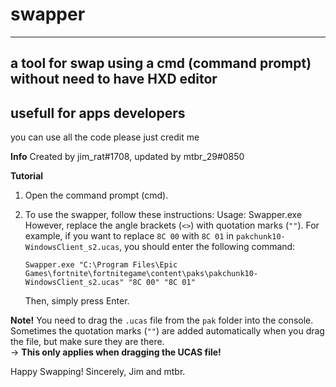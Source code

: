 # swapper

-----------------------------------------------------

## a tool for swap using a cmd (command prompt) without need to have HXD editor
## usefull for apps developers 
you can use all the code please just  credit me


**Info**
Created by jim_rat#1708, updated by mtbr_29#0850


**Tutorial**
1. Open the command prompt (cmd).
2. To use the swapper, follow these instructions: 
   Usage: Swapper.exe <ucas-file> <hex-to-search> <hex-to-replace> 
   However, replace the angle brackets (`<>`) with quotation marks (`""`).
   For example, if you want to replace `8C 00` with `8C 01` in `pakchunk10-WindowsClient_s2.ucas`, you should enter the following command: 

   `Swapper.exe "C:\Program Files\Epic Games\fortnite\fortnitegame\content\paks\pakchunk10-WindowsClient_s2.ucas" "8C 00" "8C 01"`
 
   Then, simply press Enter.

**Note!**
You need to drag the `.ucas` file from the `pak` folder into the console. Sometimes the quotation marks (`""`) are added automatically when you drag the file, but make sure they are there. <br>
-> **This only applies when dragging the UCAS file!** <br>

Happy Swapping!
Sincerely, Jim and mtbr.
